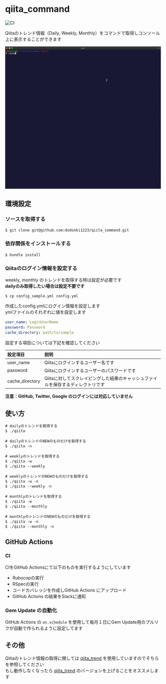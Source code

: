 # qiita_command

![CI](https://github.com/dodonki1223/qiita_command/workflows/CI/badge.svg?branch=master)

Qiitaのトレンド情報（Daily, Weekly, Monthly）をコマンドで取得しコンソール上に表示することができます

<img alt="00_sample" src="https://raw.githubusercontent.com/dodonki1223/image_garage/master/qiita_command/00_sample.gif" width="800px">

## 環境設定

### ソースを取得する

```shell
$ git clone git@github.com:dodonki1223/qiita_command.git
```

### 依存関係をインストールする

```shell
$ bundle install
```

### Qiitaのログイン情報を設定する

weekly, monthly のトレンドを取得する時は設定が必要です  
**dailyのみ取得したい場合は設定不要です**

```shell
$ cp config_sample.yml config.yml
```

作成したconfig.ymlにログイン情報を設定します  
ymlファイルのそれぞれに値を設定します

```yml
user_name: LoginUserName
password: Password
cache_directory: path/to/sample
```

設定する項目については下記を確認してください

| 設定項目        | 説明                                                                              |
|:----------------|:----------------------------------------------------------------------------------|
| user_name       | Qiitaにログインするユーザー名です                                                 |
| password        | Qiitaにログインするユーザーのパスワードです                                       |
| cache_directory | Qiitaに対してスクレイピングした結果のキャッシュファイルを保存するディレクトリです |

**注意：GitHub, Twitter, Google のログインには対応していません**

## 使い方

```shell
# dailyのトレンドを取得する
$ ./qiita

# dailyのトレンドのNEWのものだけを取得する
$ ./qiita -n

# weeklyのトレンドを取得する
$ ./qiita -w
$ ./qiita --weekly

# weeklyのトレンドのNEWのものだけを取得する
$ ./qiita -w -n
$ ./qiita --weekly -n

# monthlyのトレンドを取得する
$ ./qiita -w
$ ./qiita --monthly

# monthlyのトレンドのNEWのものだけを取得する
$ ./qiita -w -n
$ ./qiita --monthly -n
```

## GitHub Actions

### CI

CIをGitHub Actionsにて以下のものを実行するようにしています

- Rubocopの実行
- RSpecの実行
- コードカバレッジを作成しGitHub Actions にアップロード
- GitHub Actions の結果をSlackに通知

### Gem Update の自動化

GitHub Actions の `on.schedule` を使用して毎月１日にGem Update用のプルリクが自動で作られるように設定してます

## その他

Qiitaのトレンド情報の取得に関しては [qiita_trend](https://github.com/dodonki1223/qiita_trend) を使用していますのでそちらを参照してください  
もし動作しなくなったら [qiita_trend](https://github.com/dodonki1223/qiita_trend) のバージョンを上げることをオススメします
